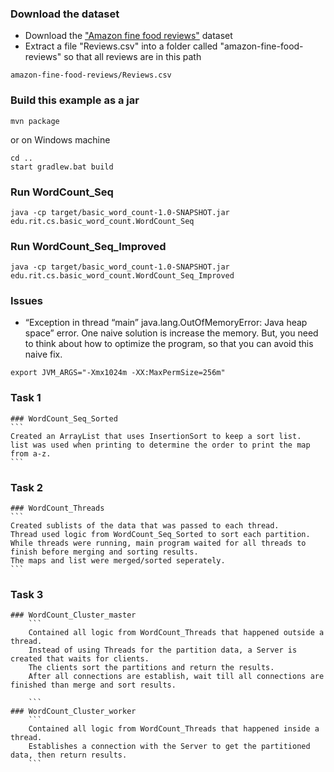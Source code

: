 ### Download the dataset
* Download the ["Amazon fine food reviews"](https://www.kaggle.com/snap/amazon-fine-food-reviews/downloads/amazon-fine-food-reviews.zip/2) dataset
* Extract a file "Reviews.csv" into a folder called "amazon-fine-food-reviews" so that all reviews are in this path 
```
amazon-fine-food-reviews/Reviews.csv
``` 

### Build this example as a jar
```
mvn package
```
or on Windows machine
```
cd ..
start gradlew.bat build
```

### Run WordCount_Seq
```
java -cp target/basic_word_count-1.0-SNAPSHOT.jar edu.rit.cs.basic_word_count.WordCount_Seq
```

### Run WordCount_Seq_Improved
```
java -cp target/basic_word_count-1.0-SNAPSHOT.jar edu.rit.cs.basic_word_count.WordCount_Seq_Improved
```

### Issues
- “Exception in thread “main” java.lang.OutOfMemoryError: Java heap space” error. One naive solution is increase the memory. But, you need to think about how to optimize the program, so that you can avoid this naive fix.
```
export JVM_ARGS="-Xmx1024m -XX:MaxPermSize=256m"
```

### Task 1
    ### WordCount_Seq_Sorted
    ```
    Created an ArrayList that uses InsertionSort to keep a sort list.
    list was used when printing to determine the order to print the map from a-z.
    ```

### Task 2
    ### WordCount_Threads
    ```
    Created sublists of the data that was passed to each thread.
    Thread used logic from WordCount_Seq_Sorted to sort each partition.
    While threads were running, main program waited for all threads to finish before merging and sorting results.
    The maps and list were merged/sorted seperately.
    ```
### Task 3
    ### WordCount_Cluster_master
        ```
        Contained all logic from WordCount_Threads that happened outside a thread.
        Instead of using Threads for the partition data, a Server is created that waits for clients.
        The clients sort the partitions and return the results.
        After all connections are establish, wait till all connections are finished than merge and sort results.

        ```
    ### WordCount_Cluster_worker
        ```
        Contained all logic from WordCount_Threads that happened inside a thread.
        Establishes a connection with the Server to get the partitioned data, then return results.
        ```
